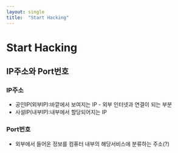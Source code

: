 ```yaml
---
layout: single
title:  "Start Hacking"
---
```

# Start Hacking

## IP주소와 Port번호

### IP주소
* 공인IP(외부IP):바깥에서 보여지는 IP - 외부 인터넷과 연결이 되는 부분
* 사설IP(내부IP):내부에서 할당되어지는 IP

### Port번호
* 외부에서 들어온 정보를 컴퓨터 내부의 해당서비스에 분류하는 주소(?)
